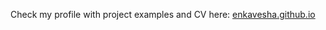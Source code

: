 Check my profile with project examples and CV here: [enkavesha.github.io](https://enkavesha.github.io)
